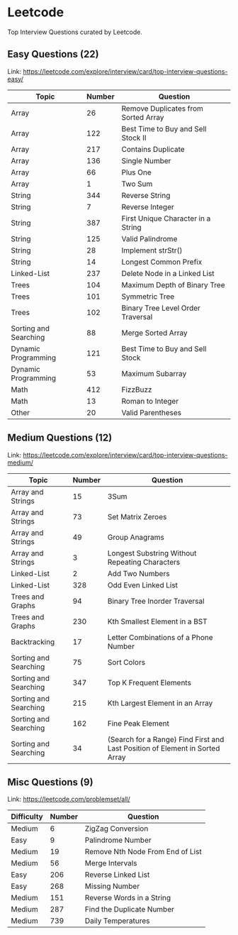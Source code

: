 # Leetcode

Top Interview Questions curated by Leetcode.

## Easy Questions (22)

Link: https://leetcode.com/explore/interview/card/top-interview-questions-easy/

Topic | Number | Question
---|---|---
Array                   | 26    | Remove Duplicates from Sorted Array
Array                   | 122   | Best Time to Buy and Sell Stock II
Array                   | 217   | Contains Duplicate
Array                   | 136   | Single Number
Array                   | 66    | Plus One
Array                   | 1     | Two Sum
String                  | 344   | Reverse String
String                  | 7     | Reverse Integer
String                  | 387   | First Unique Character in a String
String                  | 125   | Valid Palindrome
String                  | 28    | Implement strStr()
String                  | 14    | Longest Common Prefix
Linked-List             | 237   | Delete Node in a Linked List
Trees                   | 104   | Maximum Depth of Binary Tree
Trees                   | 101   | Symmetric Tree
Trees                   | 102   | Binary Tree Level Order Traversal
Sorting and Searching   | 88    | Merge Sorted Array
Dynamic Programming     | 121   | Best Time to Buy and Sell Stock
Dynamic Programming     | 53    | Maximum Subarray
Math                    | 412   | FizzBuzz
Math                    | 13    | Roman to Integer
Other                   | 20    | Valid Parentheses

## Medium Questions (12)

Link: https://leetcode.com/explore/interview/card/top-interview-questions-medium/

Topic | Number | Question
---|---|---
Array and Strings       | 15    | 3Sum
Array and Strings       | 73    | Set Matrix Zeroes
Array and Strings       | 49    | Group Anagrams
Array and Strings       | 3     | Longest Substring Without Repeating Characters
Linked-List             | 2     | Add Two Numbers
Linked-List             | 328   | Odd Even Linked List
Trees and Graphs        | 94    | Binary Tree Inorder Traversal
Trees and Graphs        | 230   | Kth Smallest Element in a BST
Backtracking            | 17    | Letter Combinations of a Phone Number
Sorting and Searching   | 75    | Sort Colors
Sorting and Searching   | 347   | Top K Frequent Elements
Sorting and Searching   | 215   | Kth Largest Element in an Array
Sorting and Searching   | 162   | Fine Peak Element
Sorting and Searching   | 34    | (Search for a Range) Find First and Last Position of Element in Sorted Array

## Misc Questions (9)

Link: https://leetcode.com/problemset/all/

Difficulty | Number | Question
---|---|---
Medium  | 6     | ZigZag Conversion
Easy    | 9     | Palindrome Number
Medium  | 19    | Remove Nth Node From End of List
Medium  | 56    | Merge Intervals
Easy    | 206   | Reverse Linked List
Easy    | 268   | Missing Number
Medium  | 151   | Reverse Words in a String
Medium  | 287   | Find the Duplicate Number
Medium  | 739   | Daily Temperatures